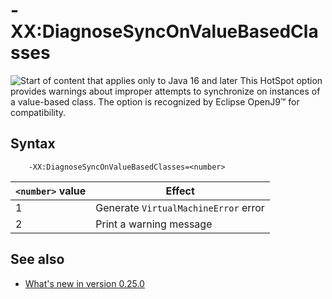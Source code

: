 <!--
* Copyright (c) 2017, 2025 IBM Corp. and others
*
* This program and the accompanying materials are made
* available under the terms of the Eclipse Public License 2.0
* which accompanies this distribution and is available at
* https://www.eclipse.org/legal/epl-2.0/ or the Apache
* License, Version 2.0 which accompanies this distribution and
* is available at https://www.apache.org/licenses/LICENSE-2.0.
*
* This Source Code may also be made available under the
* following Secondary Licenses when the conditions for such
* availability set forth in the Eclipse Public License, v. 2.0
* are satisfied: GNU General Public License, version 2 with
* the GNU Classpath Exception [1] and GNU General Public
* License, version 2 with the OpenJDK Assembly Exception [2].
*
* [1] https://www.gnu.org/software/classpath/license.html
* [2] https://openjdk.org/legal/assembly-exception.html
*
* SPDX-License-Identifier: EPL-2.0 OR Apache-2.0 OR GPL-2.0-only WITH Classpath-exception-2.0 OR GPL-2.0-only WITH OpenJDK-assembly-exception-1.0
-->

# -XX:DiagnoseSyncOnValueBasedClasses

![Start of content that applies only to Java 16 and later](cr/java16plus.png) This HotSpot option provides warnings about improper attempts to synchronize on instances of a value-based class. The option is recognized by Eclipse OpenJ9&trade; for compatibility.


## Syntax

        -XX:DiagnoseSyncOnValueBasedClasses=<number>


| `<number>` value  | Effect                                       |
|-------------------|----------------------------------------------|
| 1                 | Generate `VirtualMachineError` error         |
| 2                 | Print a warning message                      |

## See also

- [What's new in version 0.25.0](version0.25.md#new-jdk-16-features)

<!-- ==== END OF TOPIC ==== xxdiagnosesynconvaluebasedclasses.md ==== -->
